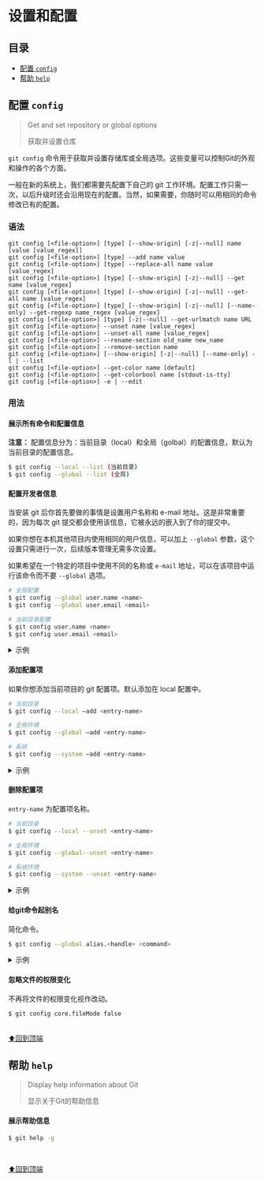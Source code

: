 

# 设置和配置

## 目录

- [配置 `config`](#配置-config)
- [帮助 `help`](#帮助-help)

## 配置 `config`

> Get and set repository or global options
>
> 获取并设置仓库

`git config` 命令用于获取并设置存储库或全局选项。这些变量可以控制Git的外观和操作的各个方面。

一般在新的系统上，我们都需要先配置下自己的 git 工作环境。配置工作只需一次，以后升级时还会沿用现在的配置。当然，如果需要，你随时可以用相同的命令修改已有的配置。

### 语法

```
git config [<file-option>] [type] [--show-origin] [-z|--null] name [value [value_regex]]
git config [<file-option>] [type] --add name value
git config [<file-option>] [type] --replace-all name value [value_regex]
git config [<file-option>] [type] [--show-origin] [-z|--null] --get name [value_regex]
git config [<file-option>] [type] [--show-origin] [-z|--null] --get-all name [value_regex]
git config [<file-option>] [type] [--show-origin] [-z|--null] [--name-only] --get-regexp name_regex [value_regex]
git config [<file-option>] [type] [-z|--null] --get-urlmatch name URL
git config [<file-option>] --unset name [value_regex]
git config [<file-option>] --unset-all name [value_regex]
git config [<file-option>] --rename-section old_name new_name
git config [<file-option>] --remove-section name
git config [<file-option>] [--show-origin] [-z|--null] [--name-only] -l | --list
git config [<file-option>] --get-color name [default]
git config [<file-option>] --get-colorbool name [stdout-is-tty]
git config [<file-option>] -e | --edit
```

### 用法

#### 展示所有命令和配置信息

**注意：** 配置信息分为：当前目录（local）和全局（golbal）的配置信息，默认为当前目录的配置信息。

```bash
$ git config --local --list (当前目录)
$ git config --global --list (全局)
```

#### 配置开发者信息

当安装 git 后你首先要做的事情是设置用户名称和 e-mail 地址。这是非常重要的，因为每次 git 提交都会使用该信息，它被永远的嵌入到了你的提交中。

如果你想在本机其他项目内使用相同的用户信息，可以加上 `--global` 参数，这个设置只需进行一次，后续版本管理无需多次设置。

如果希望在一个特定的项目中使用不同的名称或 `e-mail` 地址，可以在该项目中运行该命令而不要 `--global` 选项。

```bash
# 全局配置
$ git config --global user.name <name>
$ git config --global user.email <email>

# 当前目录配置
$ git config user.name <name>
$ git config user.email <email>
```

<details>

<summary>示例</summary>

```bash
$ git config --global user.name "Mercedes-benz"
$ git config --global user.email "mercedes@gmail.com"

$ git config user.name "Lamborghini"
$ git config user.email "lammborghini@gmail.com"
```

</details>

#### 添加配置项

如果你想添加当前项目的 git 配置项。默认添加在 local 配置中。

```bash
# 当前目录
$ git config --local –add <entry-name>

# 全局环境
$ git config --global –add <entry-name>

# 系统
$ git config --system –add <entry-name>
```

<details>

<summary>示例</summary>

注意 add 后面的 `section` 、 `key`、 `value` 一项都不能少，否则添加失败。

```bash
$ git config -–add site.name yiibai
```

</details>

#### 删除配置项

`entry-name` 为配置项名称。

```bash
# 当前目录
$ git config --local --unset <entry-name>

# 全局环境
$ git config --global--unset <entry-name>

# 系统环境
$ git config --system --unset <entry-name>
```

<details>

<summary>示例</summary>

```bash
$ git config --local -–unset site.name
```

</details>

#### 给git命令起别名

简化命令。

```bash
$ git config --global alias.<handle> <command>
```

<details>

<summary>示例</summary>

`git status` 改成 `git st` ，这样可以简化命令。

```bash
$ git config --global alias.st status
```

</details>

#### 忽略文件的权限变化

不再将文件的权限变化视作改动。

```bash
$ git config core.fileMode false
```

<br>[⬆回到顶端](#目录)

## 帮助 `help`

> Display help information about Git
>
> 显示关于Git的帮助信息

#### 展示帮助信息

```bash
$ git help -g
```

<br>

[⬆回到顶端](#目录)